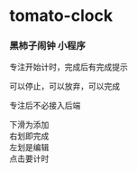 # tomato-clock

### 黑柿子闹钟 小程序

专注开始计时，完成后有完成提示  

可以停止，可以放弃，可以完成  

专注后不必接入后端

下滑为添加  
右划即完成  
左划是编辑  
点击要计时  
